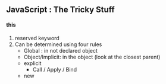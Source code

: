 ## JavaScript : The Tricky Stuff

#### this

1.  reserved keyword
2.  Can be determined using four rules
    *  Global : in not declared object  
    *  Object/Implicit: in the object (look at the closest parent)
    *  explicit
        * Call / Apply / Bind
    *  new



